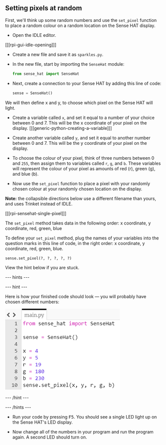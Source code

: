 ## Setting pixels at random

First, we'll think up some random numbers and use the `set_pixel` function to place a random colour on a random location on the Sense HAT display.

+ Open the IDLE editor.

[[[rpi-gui-idle-opening]]]

+ Create a new file and save it as `sparkles.py`.

+ In the new file, start by importing the `SenseHat` module:

    ```python
    from sense_hat import SenseHat
    ```

+ Next, create a connection to your Sense HAT by adding this line of code:

    ```python
    sense = SenseHat()
    ```


We will then define x and y, to choose which pixel on the Sense HAT will light.

+ Create a variable called `x`, and set it equal to a number of your choice between 0 and 7. This will be the x coordinate of your pixel on the display.
[[[generic-python-creating-a-variable]]]

+ Create another variable called `y`, and set it equal to another number between 0 and 7. This will be the y coordinate of your pixel on the display.


+ To choose the colour of your pixel, think of three numbers between 0 and `255`, then assign them to variables called `r`, `g`, and `b`. These variables will represent the colour of your pixel as amounts of red (r), green (g), and blue (b).


+ Now use the `set_pixel` function to place a pixel with your randomly chosen colour at your randomly chosen location on the display.

**Note:** the collapsible directions below use a different filename than yours, and uses Trinket instead of IDLE.

[[[rpi-sensehat-single-pixel]]]

The `set_pixel` method takes data in the following order:
x coordinate, y coordinate, red, green, blue

To define your `set_pixel` method, plug the names of your variables into the question marks in this line of code, in the right order: x coordinate, y coordinate, red, green, blue.

```python
sense.set_pixel(?, ?, ?, ?, ?)
```

View the hint below if you are stuck.

--- hints ---

--- hint ---

Here is how your finished code should look — you will probably have chosen different numbers:

![Random pixel solution](images/random-pixel-solution.png)

--- /hint ---

--- /hints ---


+ Run your code by pressing <kbd>F5</kbd>. You should see a single LED light up on the Sense HAT's LED display.

+ Now change all of the numbers in your program and run the program again. A second LED should turn on.
